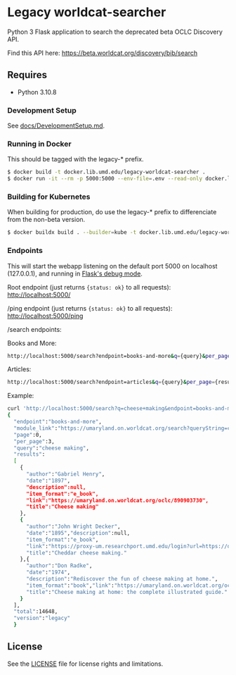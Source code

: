 # Legacy worldcat-searcher

Python 3 Flask application to search the deprecated beta OCLC Discovery API.

Find this API here: <https://beta.worldcat.org/discovery/bib/search>

## Requires

* Python 3.10.8

### Development Setup

See [docs/DevelopmentSetup.md](docs/DevelopmentSetup.md).

### Running in Docker

This should be tagged with the legacy-* prefix.

```bash
$ docker build -t docker.lib.umd.edu/legacy-worldcat-searcher .
$ docker run -it --rm -p 5000:5000 --env-file=.env --read-only docker.lib.umd.edu/legacy-worldcat-searcher
```

### Building for Kubernetes

When building for production, do use the legacy-* prefix to differenciate
from the non-beta version.

```bash
$ docker buildx build . --builder=kube -t docker.lib.umd.edu/legacy-worldcat-searcher:VERSION --push
```

### Endpoints

This will start the webapp listening on the default port 5000 on localhost
(127.0.0.1), and running in [Flask's debug mode].

Root endpoint (just returns `{status: ok}` to all requests):
<http://localhost:5000/>

/ping endpoint (just returns `{status: ok}` to all requests):
<http://localhost:5000/ping>

/search endpoints:

Books and More:

```bash
http://localhost:5000/search?endpoint=books-and-more&q={query}&per_page={results per page}
```

Articles:

```bash
http://localhost:5000/search?endpoint=articles&q={query}&per_page={results per page}
```

Example:

```bash
curl 'http://localhost:5000/search?q=cheese+making&endpoint=books-and-more&per_page=3'
{
  "endpoint":"books-and-more",
  "module_link":"https://umaryland.on.worldcat.org/search?queryString=cheese making",
  "page":0,
  "per_page":3,
  "query":"cheese making",
  "results":
  [
    {
      "author":"Gabriel Henry",
      "date":"1897",
      "description":null,
      "item_format":"e_book",
      "link":"https://umaryland.on.worldcat.org/oclc/890903730",
      "title":"Cheese making"
    },
    {
      "author":"John Wright Decker",
      "date":"1895","description":null,
      "item_format":"e_book",
      "link":"https://proxy-um.researchport.umd.edu/login?url=https://doi.org/10.5962/bhl.title.58759",
      "title":"Cheddar cheese making."
    },{
      "author":"Don Radke",
      "date":"1974",
      "description":"Rediscover the fun of cheese making at home.",
      "item_format":"book","link":"https://umaryland.on.worldcat.org/oclc/874088",
      "title":"Cheese making at home: the complete illustrated guide."
    }
  ],
  "total":14648,
  "version":"legacy"
  }
```

[Flask's debug mode]: https://flask.palletsprojects.com/en/2.2.x/cli/?highlight=debug%20mode

## License

See the [LICENSE](LICENSE.txt) file for license rights and limitations.
